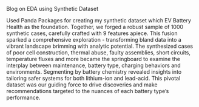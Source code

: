 Blog on EDA using Synthetic Dataset

Used Panda Packages for creating my synthetic dataset which EV Battery Health as the foundation. Together, we forged a robust sample of 1000 synthetic cases, carefully crafted with 9 features apiece. This fusion sparked a comprehensive exploration - transforming bland data into a vibrant landscape brimming with analytic potential.
The synthesized cases of poor cell construction, thermal abuse, faulty assemblies, short circuits, temperature fluxes and more became the springboard to examine the interplay between maintenance, battery type, charging behaviors and environments. Segmenting by battery chemistry revealed insights into tailoring safer systems for both lithium-ion and lead-acid. This pivotal dataset was our guiding force to drive discoveries and make recommendations targeted to the nuances of each battery type’s performance.
